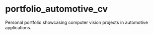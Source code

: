 # portfolio_automotive_cv
Personal portfolio showcasing computer vision projects in automotive applications.
